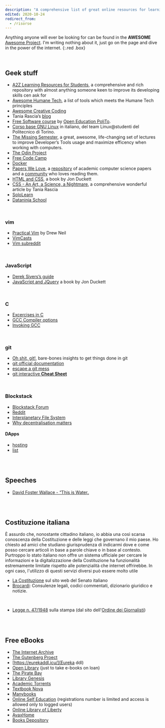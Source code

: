 ```yaml
---
description: "A comprehensive list of great online resources for learning and more. Links to official documentation aren't included, since it can usually be found with a quick and trivial research."
edited: 2020-10-24
redirect_from:
  - /risorse
---
```

Anything anyone will ever be looking for can be found in the **AWESOME** [Awesome Project](https://project-awesome.org). I'm writing nothing about it, just go on the page and dive in the power of the internet.
{:.red .box}

<br>

## Geek stuff

- [A2Z Learning Resources for Students](https://github.com/dipakkr/A-to-Z-Resources-for-Students), a comprehensive and rich repository with almost anything someone keen to improve its developing skills cen ask for
- [Awesome Humane Tech](https://github.com/humanetech-community/awesome-humane-tech), a list of tools which meets the Humane Tech principles
- [Awesome Creative Coding](https://github.com/terkelg/awesome-creative-coding)
- Tania Rascia’s [blog](https://www.taniarascia.com/)
- [Free Software course](https://github.com/open-education-polito/free-software-course) by [Open Education PoliTo](https://openeducation.polito.it).
- [Corso base GNU Linux](https://linux.studenti.polito.it/wp/corso-gnu-linux-base-autunno-2019/) in italiano, del team Linux@studenti del Politecnico di Torino.
- [The Missing Semester](https://missing.csail.mit.edu/), a great, awesome, life-changing set of lectures to improve Developer’s Tools usage and maximize efficency when working with computers.
- [The Odin Project](https://www.theodinproject.com)
- [Free Code Camp](https://www.freecodecamp.org/)
- [Docker](https://github.com/championshuttler/docker-basicLearning)
- [Papers We Love](https://paperswelove.org/), a [repository](https://github.com/papers-we-love/papers-we-love) of academic computer science papers and a [community](https://github.com/papers-we-love/papers-we-love/wiki/Creating-a-PWL-chapter) who loves reading them.
- [HTML and CSS](http://www.htmlandcssbook.com/), a book by Jon Duckett
- [CSS - An Art, a Science, a Nightmare](https://www.taniarascia.com/overview-of-css-concepts/), a comprehensive wonderful article by Tania Rascia
- [SoloLearn](https://www.sololearn.com/)
- [Dataninja School](https://school.dataninja.it/)

<br>

### vim

- [Practical Vim](https://pragprog.com/book/dnvim/practical-vim) by Drew Neil
- [VimCasts](vimcasts.org)
- [Vim subreddit](https://www.reddit.com/r/vim/)

<br>

### JavaScript

- [Derek Sivers’s guide](https://sivers.org/learn-js)
- [JavaScript and JQuery](http://www.javascriptbook.com/) a book by Jon Duckett

<br>

### C

- [Excercises in C](https://www.w3resource.com/c-programming-exercises/)
- [GCC Compiler options](https://www.thegeekstuff.com/2012/10/gcc-compiler-options/)
- [Invoking GCC](https://gcc.gnu.org/onlinedocs/gcc/Invoking-GCC.html)


<br>

### git

- [Oh shit, git!](https://dangitgit.com/), bare-bones insights to get things done in git
- [git official documentation](https://git-scm.com/doc)
- [escape a git mess](http://justinhileman.info/article/git-pretty/git-pretty.png)
- [git interactive **Cheat Sheet**](https://ndpsoftware.com/git-cheatsheet.html)

<br>

### Blockstack

- [Blockstack Forum](https://forum.blockstack.org/)
- [Reddit](https://www.reddit.com/r/blockstack/)
- [Interplanetary File System](https://proto.school/#/mutable-file-system/)
- [Why decentralisation matters](https://onezero.medium.com/why-decentralization-matters-5e3f79f7638e)

#### DApps

- [hosting](https://hearth.eternum.io/)
- [list](https://app.co/blockstack)

<br>
<br>

## Speeches

- [David Foster Wallace - “This is Water„](https://youtu.be/ms2BvRbjOYo)

<br>
<br>

## Costituzione italiana

È assurdo che, nonostante cittadino italiano, io abbia una così scarsa conoscenza della Costituzione e delle leggi che governano il mio paese. Ho chiesto ad amici che studiano giurisprudenza di indicarmi dove e come posso cercare articoli in base a parole chiave o in base al contesto. Purtroppo lo stato italiano non offre un sistema ufficiale per cercare le informazioni e la digitalizzazione della Costituzione ha funzionalità estremamente limitate rispetto alle potenzialità che internet offrirebbe. In ogni caso, l'utilizzo di questi servizi diversi può essere molto utile

- [La Costituzione](https://www.senato.it/1024) sul sito web del Senato italiano
- [Brocardi](https://www.brocardi.it/): Consulenze legali, codici commentati, dizionario giuridico e notizie.

<br>

- [Legge n. 47/1948](https://www.odg.it/legge-n-47-1948/24253) sulla stampa (dal sito dell'[Ordine dei Giornalisti](https://odg.it))

<br>
<br>

## Free eBooks

- [The Internet Archive](https://archive.org)
- [The Gutenberg Proect](http://www.gutenberg.org)
- [https://eurekaddl.icu/](Eureka ddl)
- [Open Library](https://openlibrary.org/) (just to take e-books on loan)
- [The Pirate Bay](https://piratebay-proxylist.net/)
- [Library Genesis](http://libgen.rs/)
- [Academic Torrents](https://academictorrents.com/)
- [Textbook Nova](https://textbooknova.com)
- [Manybooks](http://www.manybooks.net)
- [Online Self Education](https://onlineselfeducation.com/) (registrations number is limited and access is allowed only to logged users)
- [Online Library of Liberty](http://oll.libertyfund.org)
- [AvaxHome](https://avxhm.is)
- [Books Depository](https://www.bookdepository.com/publishers/T-N-T-Books)
